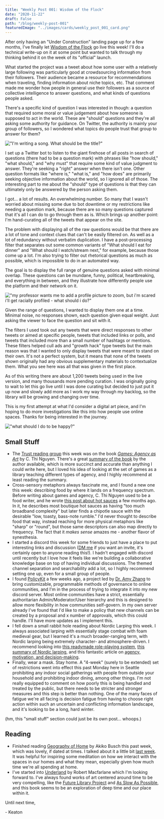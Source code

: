 ```yaml
---
title: "Weekly Post 001: Wisdom of the Flock"
date: "2020-11-22"
draft: False
path: "/blog/weekly-post-001"
featuredImage: "../images/cards/weekly_post_001_card.png"
---
```


After only having an "Under Construction" landing page up for a few months, I've finally let [Wisdom of the Flock](https://wisdomoftheflock.com) go live this week! I'll do a technical write-up on it at some point but wanted to talk through my thinking behind it on the week of its "official" launch. 

What started the project was a tweet about how some user with a relatively large following was particularly good at crowdsourcing information from their followers. Their audience became a resource for recommendations when traveling, finding information about niche topics, etc. That comment made me wonder how people in general use their followers as a source of collective intelligence to answer questions, and what kinds of questions people asked. 

There's a specific kind of question I was interested in though: a question that required some moral or value judgement about how someone is supposed to act in the world. These are "should" questions and they're all asking some authority for guidance. On Twitter, the authority is mainly your group of followers, so I wondered what topics do people trust that group to answer for them? 

!["I'm writing a song. What should be the title?"](../images/wotf_song_title.png)

I set up a Twitter bot to listen to the giant firehose of all posts in search of questions (there had to be a question mark) with phrases like "how should," "what should," and "why must" that require some kind of value judgment to answer. They're seeking a "right" answer when there isn't one. Other question formats like "where is," "what is," and "how does" are primarily seeking objective information about the world, so I ignored all of those. The interesting part to me about the "should" type of questions is that they can ultimately only be answered by the person asking them. 

I got... a lot of results. An overwhelming number. So many that I wasn't worried about missing some due to bot downtime or my restrictions like needing a question mark, because there are so many questions captured that it's all I can do to go through them as is. Which brings up another point: I'm hand-curating all of the tweets that appear on the site. 

The problem with displaying all of the raw questions would be that there are a lot of tone and context clues that can't be easily filtered on. As well as a lot of redundancy without verbatim duplication. I have a post-processing filter that separates out some common variants of "What should I eat for dinner" and "What should I watch/stream next," for example, because those come up a lot. I'm also trying to filter out rhetorical questions as much as possible, which is impossible to do in an automated way. 

The goal is to display the full range of genuine questions asked with minimal overlap. These questions can be mundane, funny, political, heartbreaking, and everything in between, and they illustrate how differently people use the platform and their network on it.

!["my professor wants me to add a profile picture to zoom, but i'm scared i'll get racially profiled - what should i do?"](../images/wotf_profile_picture.png)

Given the range of questions, I wanted to display them one at a time. Minimal noise, no responses shown, each question given equal weight. Just asking the viewer to face the question and sit with it. 

The filters I used took out any tweets that were direct responses to other tweets or aimed at specific people, tweets that included links or polls, and tweets that included more than a small number of hashtags or mentions. These filters helped cull ads and "growth hack" type tweets but the main reason was that I wanted to only display tweets that were meant to stand on their own. It's not a perfect system, but it means that none of the tweets shown originally had any obvious supplementary materials to contextualize them. What you see here was all that was given in the first place. 

As of this writing there are about 1,200 tweets being used in the live version, and many thousands more pending curation. I was originally going to wait to let this go live until I was done curating but decided to just put it up now and slowly add more as I work my way through my backlog, so the library will be growing and changing over time. 

This is my first attempt at what I'd consider a digital art piece, and I'm hoping to do more investigations like this into how people use online spaces. Thanks for being interested in the journey.

!["what should I do to be happy?"](../images/wotf_happy.png)

## Small Stuff

- The [Trust reading group](https://trust.support/events/collective-reading-with-joanna-games-agency-as-art) this week was on the book *[Games: Agency as Art](https://global.oup.com/academic/product/games-9780190052089?cc=us&lang=en&#)* by C. Thi Nguyen. There's a great [summary of the book](https://philpapers.org/archive/NGUPOG.pdf) by the author available, which is more succinct and accurate than anything I could write here, but I loved his idea of looking at the set of games as a library teaching different types of agency, and I highly recommend at least reading the summary.
- Cross-sensory metaphors always fascinate me, and I found a new one this week: describing food by where it lands on a frequency spectrum. Before writing about games and agency, C. Thi Nguyen used to be a food writer, and he wrote [this post about hot sauces](https://objectionable.net/2020/08/11/a-theory-of-hot-sauces-with-recommendations/) a few months ago. In it, he describes most boutique hot sauces as having "too much broadband complexity" but later finds a chipotle sauce with the desirable "low, toasty, bass-note rumble." I'd never thought to describe food that way, instead reaching for more physical metaphors like "sharp" or "round", but those same descriptors can also map directly to frequency. The fact that it *makes sense* amazes me - another flavor of synesthesia.
- I started a discord this week for some friends to just have a place to put interesting links and discussion ([DM me](https://twitter.com/keaton_sa) if you want an invite, it's certainly open to anyone reading this!). I hadn't engaged with discord until recently but I love how it feels like we're building a collaborative knowledge base on top of having individual discussions. The themed channel separation and searchability add a lot, so I highly recommend setting one up, even for a small group of people.
- I found [PolicyKit](https://policykit.org/) a few weeks ago, a project led by [Dr. Amy Zhang](https://homes.cs.washington.edu/~axz/) to bring customizable, programmable methods of governance to online communities, and I'm in the process of trying to integrate it into my new discord server. Most online communities have a strict, essentially authoritarian Admin/Moderator/User hierarchy and this is designed to allow more flexibility in how communities self-govern. In my own server already I've found that I'd like to make a policy that new channels can be created by a proposal and x number of approvals, which this could handle. I'll have more updates as I implement this.
- I fell down a small rabbit hole reading about Nordic Larping this week. I always associated larping with essentially stage combat with foam medieval gear, but I learned it's a much broader-ranging term, with Nordic larping being extremely character- and atmosphere-driven. I recommend looking into [this readymade role-playing system](https://whenourdestiniesmeet.files.wordpress.com/2013/07/when-our-destinies-meet-130711.pdf), [this summary of Nordic larping](https://nordiclarp.org/what-is-nordic-larp/), and this fantastic article on [agency, motivation, and decision-making](https://nordiclarp.org/2020/04/27/maps-loops-and-larp/).
- Finally, wear a mask. Stay home. A "4-week" (surely to be extended) set of restrictions went into effect this past Monday here in Seattle prohibiting any indoor social gatherings with people from outside your household and prohibiting indoor dining, among other things. I'm not really equipped to comment on how poorly this is being handled and treated by the public, but there needs to be stricter and stronger measures and this step is better than nothing. One of the many faces of fatigue we're all facing is decision fatigue from having to choose right action within such an uncertain and conflicting information landscape, and it's looking to be a long, hard winter.

(hm, this "small stuff" section could just be its own post... whoops.)

## Reading

- Finished reading [Geography of Home](https://www.goodreads.com/book/show/162712.Geography_of_Home) by Akiko Busch this past week, which was lovely, if dated at times. I talked about it a little bit [last week](https://ksarmentrout.com/blog/weekly-post-11-15-20). It was helpful for inspiring some meditation on how we interact with the spaces in our homes and what they mean, especially given how much time we're all spending at home.
- I've started into [Underland](https://www.goodreads.com/book/show/53121631-underland) by Robert Macfarlane which I'm looking forward to. I've always found works of art centered around time to be very compelling, like the [Future Library Project](http://futurelibrary.no/) and [As Slow As Possible](https://en.wikipedia.org/wiki/As_Slow_as_Possible), and this book seems to be an exploration of deep time and our place within it.


Until next time,

\- Keaton
